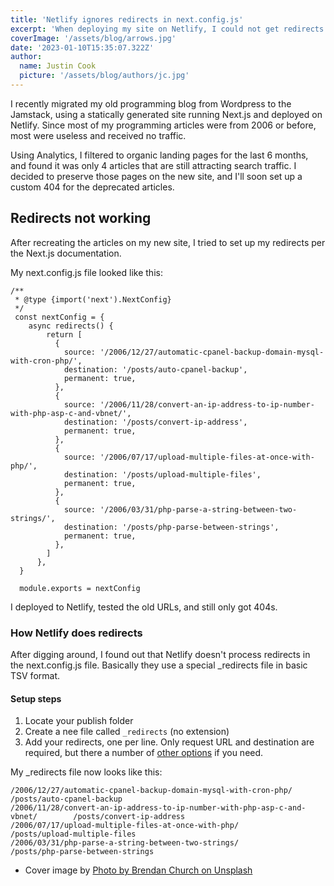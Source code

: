 ```yaml
---
title: 'Netlify ignores redirects in next.config.js'
excerpt: 'When deploying my site on Netlify, I could not get redirects to work in next.config.js. Here is how.'
coverImage: '/assets/blog/arrows.jpg'
date: '2023-01-10T15:35:07.322Z'
author:
  name: Justin Cook
  picture: '/assets/blog/authors/jc.jpg'
---
```


I recently migrated my old programming blog from Wordpress to the Jamstack, using a statically generated site running Next.js and deployed on Netlify. Since most of my programming articles were from 2006 or before, most were useless and received no traffic. 

Using Analytics, I filtered to organic landing pages for the last 6 months, and found it was only 4 articles that are still attracting search traffic. I decided to preserve those pages on the new site, and I'll soon set up a custom 404 for the deprecated articles. 

## Redirects not working
After recreating the articles on my new site, I tried to set up my redirects per the Next.js documentation. 

My next.config.js file looked like this:

```
/**
 * @type {import('next').NextConfig}
 */
 const nextConfig = {
    async redirects() {
        return [
          {
            source: '/2006/12/27/automatic-cpanel-backup-domain-mysql-with-cron-php/',
            destination: '/posts/auto-cpanel-backup',
            permanent: true,
          },
          {
            source: '/2006/11/28/convert-an-ip-address-to-ip-number-with-php-asp-c-and-vbnet/',
            destination: '/posts/convert-ip-address',
            permanent: true,
          },
          {
            source: '/2006/07/17/upload-multiple-files-at-once-with-php/',
            destination: '/posts/upload-multiple-files',
            permanent: true,
          },
          {
            source: '/2006/03/31/php-parse-a-string-between-two-strings/',
            destination: '/posts/php-parse-between-strings',
            permanent: true,
          },
        ]
      },
  }
  
  module.exports = nextConfig
  ```

  I deployed to Netlify, tested the old URLs, and still only got 404s. 

  ### How Netlify does redirects
  After digging around, I found out that Netlify doesn't process redirects in the next.config.js file. Basically they use a special _redirects file in basic TSV format. 

  #### Setup steps
  1. Locate your publish folder
  2. Create a nee file called ```_redirects``` (no extension)
  3. Add your redirects, one per line. Only request URL and destination are required, but there a number of [other options](https://unsplash.com/photos/pKeF6Tt3c08) if you need. 

  My _redirects file now looks like this:
  ```
  /2006/12/27/automatic-cpanel-backup-domain-mysql-with-cron-php/                 /posts/auto-cpanel-backup
  /2006/11/28/convert-an-ip-address-to-ip-number-with-php-asp-c-and-vbnet/        /posts/convert-ip-address
  /2006/07/17/upload-multiple-files-at-once-with-php/                             /posts/upload-multiple-files
  /2006/03/31/php-parse-a-string-between-two-strings/                             /posts/php-parse-between-strings
  ```

* Cover image by [Photo by Brendan Church on Unsplash](https://unsplash.com/photos/pKeF6Tt3c08)